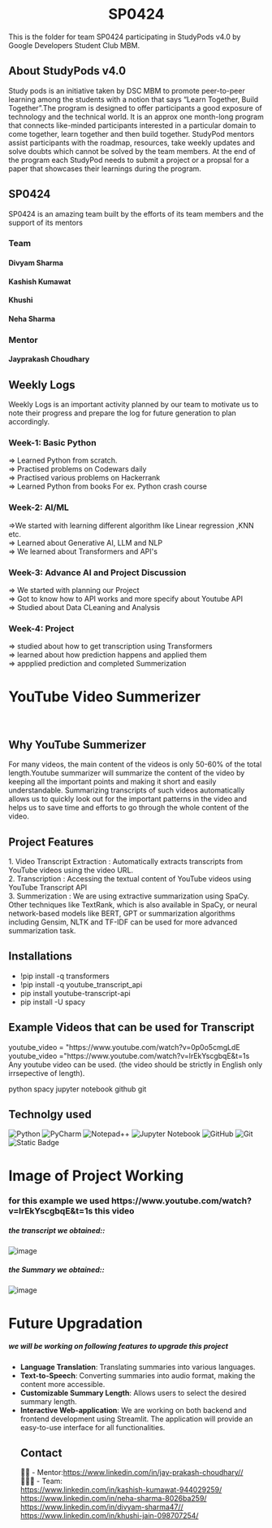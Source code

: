 <!-- PROJECT SHIELDS -->



<h1 align="center"> SP0424 </h1>

This is the folder for team SP0424 participating in StudyPods v4.0 by Google Developers Student Club MBM. 

<!-- <details open="open">
  <summary>Table of Contents</summary>
  <ol>
    <li>
      <a href="#about-studypods-v4.0">About StudyPods v4.0</a>
    </li>
    <li>
      <a href="#sp0424">SP04__</a>
      <ul>
        <li><a href="#team">Team</a></li>
        <li><a href="#mentor">Mentor</a></li>
      </ul>
    </li>
    <li>
      <a href="#daily-logs">Daily Logs</a>
      <ul>
        <li><a href="#format">Format</a></li>
        <li><a href="#logs">Logs</a></li>
      </ul>
    </li>
    <li><a href="#resources">Resources</a></li>
    <li><a href="#roadmap">Roadmap</a></li>
    <li>
      <a href="#project">Projects</a>
      <ul>

        <li><a href="#overview">Overview</a></li>
        <li>
          <a href="#getting-started">Getting Started</a>
          <ul>
            <li><a href="#prerequisites">Prerequisites</a></li>
            <li><a href="#installation">Installation</a></li>
          </ul>
        </li>

      <li><a href="#project-1">Project 1</a></li>
 
      </ul>
    </li>
    <li><a href="#license">License</a></li>
    <li><a href="#contact">Contact</a></li>
  </ol>
</details> -->

## About StudyPods v4.0

Study pods is an initiative taken by DSC MBM to promote peer-to-peer learning among the students with a notion that says “Learn Together, Build Together”.The program is designed to offer participants a good exposure of technology and the technical world. It is an approx one month-long program that connects like-minded participants interested in a particular domain to come together, learn together and then build together. StudyPod mentors assist participants with the roadmap, resources, take weekly updates and solve doubts which cannot be solved by the team members. At the end of the program each StudyPod needs to submit a project or a propsal for a paper that showcases their learnings during the program.

## SP0424

SP0424 is an amazing team built by the efforts of its team members and the support of its mentors

### Team

#### Divyam Sharma
#### Kashish Kumawat
#### Khushi
#### Neha Sharma

### Mentor

#### Jayprakash Choudhary

## Weekly Logs

Weekly Logs is an important activity planned by our team to motivate us to note their progress and prepare the log for future generation to plan accordingly.
### Week-1: Basic Python<br>
=> Learned Python from scratch.<br> 
=> Practised problems on Codewars daily <br>
=> Practised various problems on Hackerrank<br>
=> Learned Python from books For ex. Python crash course<br>
### Week-2: AI/ML<br>
=>We started with learning different algorithm like Linear regression ,KNN etc. <br>
=> Learned about Generative AI, LLM and NLP <br>
=> We learned about Transformers and API's<br>
### Week-3: Advance AI and Project Discussion 
=> We started with planning our Project  <br>
=> Got to know how to API works and more specify about Youtube API<br>
=> Studied about Data CLeaning and Analysis <br>
### Week-4: Project
=> studied about how to get transcription using Transformers  <br>
=> learned about how prediction happens and applied them<br>
=> appplied prediction and completed Summerization <br>


<h1> YouTube Video Summerizer </h1> <br>
 
<h2> Why YouTube Summerizer </h2>
For many videos, the main content of the videos is only 50-60% of the total length.Youtube summarizer will summarize the content of the video by keeping all the important points and making it short and easily understandable. Summarizing transcripts of such videos automatically allows us to quickly look out for the important patterns in the video and helps us to save time and efforts to go through the whole content of the video.

<h2> Project Features </h2>
1. Video Transcript Extraction : Automatically extracts transcripts from YouTube videos using the video URL.<br>
2. Transcription : Accessing the textual content of YouTube videos using YouTube Transcript API <br>
3. Summerization : We are using extractive summarization using SpaCy. Other techniques like TextRank, which is also available in SpaCy, or neural network-based models like BERT, GPT or summarization algorithms including Gensim, NLTK and TF-IDF can be used for more advanced summarization task. <br>

<h2> Installations </h2>
<ul>
<li>!pip install -q transformers</li> </b2> 
<li>!pip install -q youtube_transcript_api</li> </b2>
<li>pip install youtube-transcript-api</li> </b2>
<li>pip install -U spacy</li> </b2>
</ul>

<h2> Example Videos that can be used for Transcript </h2>
 youtube_video = "https://www.youtube.com/watch?v=0p0o5cmgLdE </br>
 youtube_video ="https://www.youtube.com/watch?v=lrEkYscgbqE&t=1s </br>
 Any youtube video can be used. (the video should be strictly in English only irrsepective of length).<br>

python spacy jupyter notebook github git 

## Technolgy used 
![Python](https://img.shields.io/badge/python-3670A0?style=for-the-badge&logo=python&logoColor=ffdd54)   ![PyCharm](https://img.shields.io/badge/pycharm-143?style=for-the-badge&logo=pycharm&logoColor=black&color=black&labelColor=green) ![Notepad++](https://img.shields.io/badge/Notepad++-90E59A.svg?style=for-the-badge&logo=notepad%2b%2b&logoColor=black) ![Jupyter Notebook](https://img.shields.io/badge/jupyter-%23FA0F00.svg?style=for-the-badge&logo=jupyter&logoColor=white)  ![GitHub](https://img.shields.io/badge/github-%23121011.svg?style=for-the-badge&logo=github&logoColor=white)  ![Git](https://img.shields.io/badge/git-%23F05033.svg?style=for-the-badge&logo=git&logoColor=white)![Static Badge](https://img.shields.io/badge/YOUTUBE-%23FF0000?style=for-the-badge&logoColor=%23FF0000)
<h1> Image of Project Working </h1>
<h3> for this example we used https://www.youtube.com/watch?v=lrEkYscgbqE&t=1s this video  </h3>
<h5> the transcript we obtained:: </h5>

![image](https://github.com/HerculesDS/StudyPods-v4.0/assets/157140203/1895c0c2-32f7-4c3d-8a80-3d8be9bd6583)

<h5> the Summary we obtained::</h5>

![image](https://github.com/HerculesDS/StudyPods-v4.0/assets/157140203/c85b0a75-df51-4bf6-b3e0-fff2db89daaf)

  


 <h1>Future Upgradation</h1>

<h5> we will be working on following features to upgrade this project </h5>
<ul>

<li><b>Language Translation</b>: Translating summaries into various languages. </br></li>
<li><b>Text-to-Speech</b>: Converting summaries into audio format, making the content more accessible. </br></li>
<li><b>Customizable Summary Length</b>: Allows users to select the desired summary length. </br></li>
<li><b>Interactive Web-application</b>: We are working on both backend and frontend development using Streamlit. The application will provide an easy-to-use interface for all functionalities.  </br>
</ol>






## Contact
👨‍🏫 - Mentor:https://www.linkedin.com/in/jay-prakash-choudhary//<br>
👨‍👧‍👦 - Team:<br>
https://www.linkedin.com/in/kashish-kumawat-944029259/<br>
https://www.linkedin.com/in/neha-sharma-8026ba259/<br>
https://www.linkedin.com/in/divyam-sharma47//<br>
https://www.linkedin.com/in/khushi-jain-098707254/<br>
<!-- Share your contact details. Preferrably these details


Note: Do not share your mobile number as it will expose it over the internet
-->

<!-- MARKDOWN LINKS & IMAGES -->

[license-shield]: https://img.shields.io/github/license/dscmbm/StudyPods-v4.0?style=for-the-badge
[license-url]: https://github.com/dscmbm/StudyPods-v4.0/blob/main/LICENSE
[discord-shield]: https://img.shields.io/discord/864499877723504640?style=for-the-badge
[discord-url]: https://discord.gg/CGmhQpSSZD
